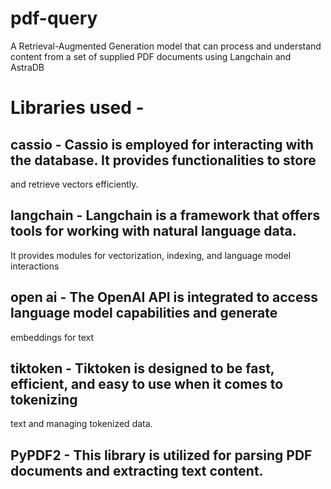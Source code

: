 # pdf-query
A Retrieval-Augmented Generation model that can process and understand content from a set of supplied PDF documents using Langchain and AstraDB

# Libraries used - 
## cassio - Cassio is employed for interacting with the database. It provides functionalities to store
and retrieve vectors efficiently.
## langchain - Langchain is a framework that offers tools for working with natural language data.
It provides modules for vectorization, indexing, and language model interactions
## open ai - The OpenAI API is integrated to access language model capabilities and generate
embeddings for text
## tiktoken - Tiktoken is designed to be fast, efficient, and easy to use when it comes to tokenizing
text and managing tokenized data.
## PyPDF2 - This library is utilized for parsing PDF documents and extracting text content.

